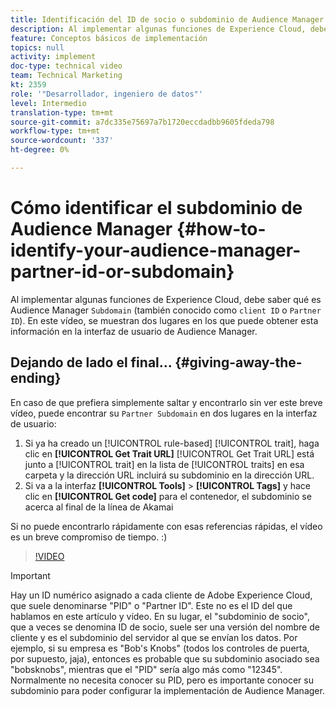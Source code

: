 ```yaml
---
title: Identificación del ID de socio o subdominio de Audience Manager
description: Al implementar algunas funciones de Experience Cloud, debe saber qué es su "ID de socio" de Audience Manager (también conocido como "ID de cliente" o "subdominio"). En este vídeo, se muestran dos lugares en los que puede obtener este ID en la interfaz de usuario de Audience Manager.
feature: Conceptos básicos de implementación
topics: null
activity: implement
doc-type: technical video
team: Technical Marketing
kt: 2359
role: '"Desarrollador, ingeniero de datos"'
level: Intermedio
translation-type: tm+mt
source-git-commit: a7dc335e75697a7b1720eccdadbb9605fdeda798
workflow-type: tm+mt
source-wordcount: '337'
ht-degree: 0%

---
```



# Cómo identificar el subdominio de Audience Manager {#how-to-identify-your-audience-manager-partner-id-or-subdomain}

Al implementar algunas funciones de Experience Cloud, debe saber qué es Audience Manager `Subdomain` (también conocido como `client ID` o `Partner ID`). En este vídeo, se muestran dos lugares en los que puede obtener esta información en la interfaz de usuario de Audience Manager.

## Dejando de lado el final... {#giving-away-the-ending}

En caso de que prefiera simplemente saltar y encontrarlo sin ver este breve vídeo, puede encontrar su `Partner Subdomain` en dos lugares en la interfaz de usuario:

1. Si ya ha creado un [!UICONTROL rule-based] [!UICONTROL trait], haga clic en **[!UICONTROL Get Trait URL]**
   [!UICONTROL Get Trait URL] está junto a  [!UICONTROL trait] en la lista de  [!UICONTROL traits] en esa carpeta y la dirección URL incluirá su subdominio en la dirección URL.
1. Si va a la interfaz **[!UICONTROL Tools]** > **[!UICONTROL Tags]** y hace clic en **[!UICONTROL Get code]** para el contenedor, el subdominio se acerca al final de la línea de Akamai

Si no puede encontrarlo rápidamente con esas referencias rápidas, el vídeo es un breve compromiso de tiempo. :)

>[!VIDEO](https://video.tv.adobe.com/v/25922/?quality=12)

>[!IMPORTANT]
>
>Hay un ID numérico asignado a cada cliente de Adobe Experience Cloud, que suele denominarse &quot;PID&quot; o &quot;Partner ID&quot;. Este no es el ID del que hablamos en este artículo y vídeo. En su lugar, el &quot;subdominio de socio&quot;, que a veces se denomina ID de socio, suele ser una versión del nombre de cliente y es el subdominio del servidor al que se envían los datos. Por ejemplo, si su empresa es &quot;Bob&#39;s Knobs&quot; (todos los controles de puerta, por supuesto, jaja), entonces es probable que su subdominio asociado sea &quot;bobsknobs&quot;, mientras que el &quot;PID&quot; sería algo más como &quot;12345&quot;. Normalmente no necesita conocer su PID, pero es importante conocer su subdominio para poder configurar la implementación de Audience Manager.

